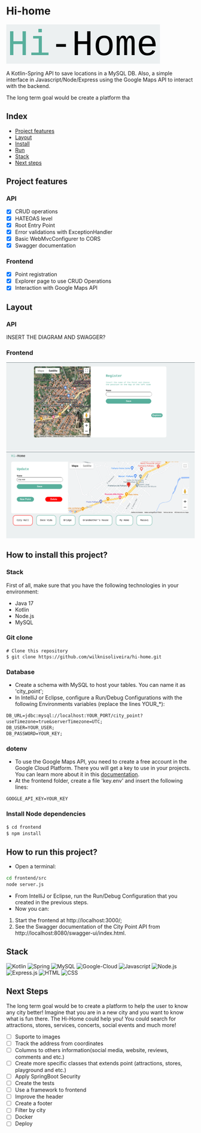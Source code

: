 # Hi-home
![Hi-Home](./assets/Logo.png)

A Kotlin-Spring API to save locations in a MySQL DB. Also, a simple interface in Javascript/Node/Express using the Google Maps API to interact with the backend.

The long term goal would be create a platform tha

## Index
- <a href="#features">Project features</a>
- <a href="#layout">Layout</a>
- <a href="#install">Install</a>
- <a href="#run">Run</a>
- <a href="#stack">Stack</a>
- <a href="#steps">Next steps</a>

## Project features
### API
- [x] CRUD operations
- [x] HATEOAS level
- [x] Root Entry Point
- [x] Error validations with ExceptionHandler
- [x] Basic WebMvcConfigurer to CORS
- [x] Swagger documentation

### Frontend
- [x] Point registration
- [x] Explorer page to use CRUD Operations
- [x] Interaction with Google Maps API

## Layout
### API
INSERT THE DIAGRAM AND SWAGGER?

### Frontend
![register-page](./assets/Register.png)
![explorer-page](./assets/Explorer.png)

## How to install this project?
### Stack
First of all, make sure that you have the following technologies in your environment:
- Java 17
- Kotlin
- Node.js
- MySQL

### Git clone
```
# Clone this repository
$ git clone https://github.com/wilknisoliveira/hi-home.git
```

### Database
- Create a schema with MySQL to host your tables. You can name it as 'city_point';
- In IntelliJ or Eclipse, configure a Run/Debug Configurations with the following Environments variables (replace the lines YOUR_*):
```
DB_URL=jdbc:mysql://localhost:YOUR_PORT/city_point?useTimezone=true&serverTimezone=UTC;
DB_USER=YOUR_USER;
DB_PASSWORD=YOUR_KEY;
```

### dotenv
- To use the Google Maps API, you need to create a free account in the Google Cloud Platform. There you will get a key to use in your projects. You can learn more about it in this [documentation](https://developers.google.com/maps/documentation/javascript/get-api-key).
- At the frontend folder, create a file 'key.env' and insert the following lines:
```
GOOGLE_API_KEY=YOUR_KEY
```

### Install Node dependencies
```bash
$ cd frontend
$ npm install
```

## How to run this project?
- Open a terminal:
```bash
cd frontend/src
node server.js
```
- From IntelliJ or Eclipse, run the Run/Debug Configuration that you created in the previous steps.
- Now you can:
1. Start the frontend at http://localhost:3000/;
2. See the Swagger documentation of the City Point API from http://localhost:8080/swagger-ui/index.html.

## Stack
![Kotlin](https://img.shields.io/badge/Kotlin-0095D5?&style=for-the-badge&logo=kotlin&logoColor=white)
![Spring](https://img.shields.io/badge/Spring-6DB33F?style=for-the-badge&logo=spring&logoColor=white)
![MySQL](https://img.shields.io/badge/MySQL-00000F?style=for-the-badge&logo=mysql&logoColor=white)
![Google-Cloud](https://img.shields.io/badge/Google_Cloud-4285F4?style=for-the-badge&logo=google-cloud&logoColor=white)
![Javascript](https://img.shields.io/badge/JavaScript-F7DF1E?style=for-the-badge&logo=javascript&logoColor=black)
![Node.js](https://img.shields.io/badge/Node.js-43853D?style=for-the-badge&logo=node.js&logoColor=white)
![Express.js](https://img.shields.io/badge/Express.js-404D59?style=for-the-badge)
![HTML](https://img.shields.io/badge/HTML5-E34F26?style=for-the-badge&logo=html5&logoColor=white)
![CSS](https://img.shields.io/badge/CSS3-1572B6?style=for-the-badge&logo=css3&logoColor=white)

## Next Steps
The long term goal would be to create a platform to help the user to know any city better! Imagine that you are in a new city and you want to know what is fun there. The Hi-Home could help you! You could search for attractions, stores, services, concerts, social events and much more!

- [ ] Suporte to images
- [ ] Track the address from coordinates
- [ ] Columns to others information(social media, website, reviews, comments and etc.)
- [ ] Create more specific classes that extends point (attractions, stores, playground and etc.)
- [ ] Apply SpringBoot Security
- [ ] Create the tests
- [ ] Use a framework to frontend
- [ ] Improve the header
- [ ] Create a footer
- [ ] Filter by city
- [ ] Docker
- [ ] Deploy

